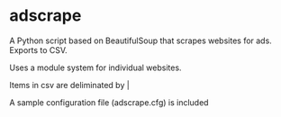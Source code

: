 # adscrape
A Python script based on BeautifulSoup that scrapes websites for ads. Exports to CSV.

Uses a module system for individual websites.

Items in csv are deliminated by |

A sample configuration file (adscrape.cfg) is included

